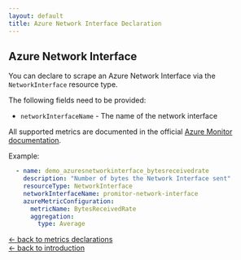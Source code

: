 ```yaml
---
layout: default
title: Azure Network Interface Declaration
---
```


## Azure Network Interface
You can declare to scrape an Azure Network Interface via the `NetworkInterface` resource type.

The following fields need to be provided:
- `networkInterfaceName` - The name of the network interface

All supported metrics are documented in the official [Azure Monitor documentation](https://docs.microsoft.com/en-us/azure/azure-monitor/platform/metrics-supported#microsoftnetworknetworkinterfaces).

Example:
```yaml
  - name: demo_azuresnetworkinterface_bytesreceivedrate
    description: "Number of bytes the Network Interface sent"
    resourceType: NetworkInterface
    networkInterfaceName: promitor-network-interface
    azureMetricConfiguration:
      metricName: BytesReceivedRate
      aggregation:
        type: Average
```

[&larr; back to metrics declarations](/configuration/metrics)<br />
[&larr; back to introduction](/)